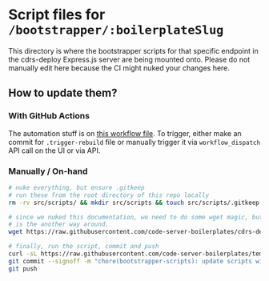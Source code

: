 # Script files for `/bootstrapper/:boilerplateSlug`

This directory is where the bootstrapper scripts for that specific endpoint in the cdrs-deploy Express.js server are being mounted onto. Please do not manually edit here because the CI might nuked your changes here.

## How to update them?

### With GitHub Actions

The automation stuff is on [this workflow file](/.github/workflows/download-scripts.yml). To trigger, either make an commit for `.trigger-rebuild` file or manually trigger it via `workflow_dispatch` API call on the UI or via API.

### Manually / On-hand

```sh
# nuke everything, but ensure .gitkeep
# run these from the root directory of this repo locally
rm -rv src/scripts/ && mkdir src/scripts && touch src/scripts/.gitkeep

# since we nuked this documentation, we need to do some wget magic, but `git restore src/scripts/README.md`
# is the another way around.
wget https://raw.githubusercontent.com/code-server-boilerplates/cdrs-deploy.repohubdev.tk/main -O src/scripts/README.md

# finally, run the script, commit and push
curl -sL https://raw.githubusercontent.com/code-server-boilerplates/template-registry/main/scripts/index-bootstrapper.sh | bash
git commit --signoff -m "chore(bootstrapper-scripts): update scripts with GitHub Actions [skip ci]"
git push
```
